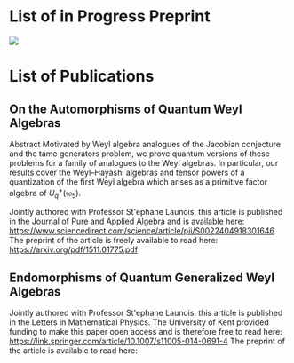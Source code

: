 
<h1>List of in Progress Preprint</h1>


<img src="https://render.githubusercontent.com/render/math?math=U_q^+ ( \mathfrak{so}_5)">





<h1>List of Publications</h1>

<h2> On the Automorphisms of Quantum Weyl Algebras </h2>

Abstract
Motivated by Weyl algebra analogues of the Jacobian conjecture and the tame generators problem, we prove quantum versions of these problems for a family of analogues to the Weyl algebras. In particular, our results cover the Weyl–Hayashi algebras and tensor powers of a quantization of the first Weyl algebra which arises as a primitive factor algebra of $U_q^+(\mathfrak{so}_5)$.

Jointly authored with Professor St\'ephane Launois, this article is published in the Journal of Pure and Applied Algebra 
and is available here: https://www.sciencedirect.com/science/article/pii/S0022404918301646. The preprint of the article is freely 
available to read here: https://arxiv.org/pdf/1511.01775.pdf  

<h2> Endomorphisms of Quantum Generalized Weyl Algebras </h2>

Jointly authored with Professor St\'ephane Launois, this article is published in the Letters in Mathematical Physics. 
The University of Kent provided funding to make this paper open access and is therefore free to read here: https://link.springer.com/article/10.1007/s11005-014-0691-4
The preprint of the article is available to read here:


